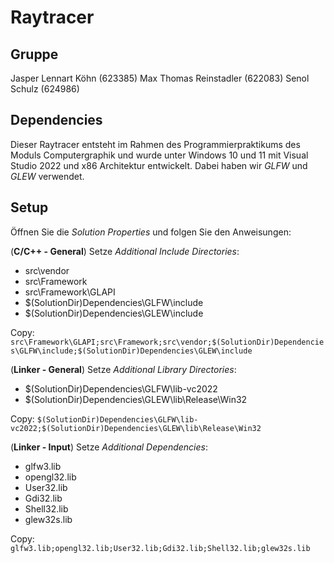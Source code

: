 # Raytracer

## Gruppe 
Jasper Lennart Köhn (623385)
Max Thomas Reinstadler (622083)
Senol Schulz (624986)

## Dependencies
Dieser Raytracer entsteht im Rahmen des Programmierpraktikums des Moduls Computergraphik und wurde unter Windows 10 und 11 mit Visual Studio 2022 und x86 Architektur entwickelt.
Dabei haben wir *GLFW* und *GLEW* verwendet.

## Setup
Öffnen Sie die *Solution Properties* und folgen Sie den Anweisungen:

(**C/C++ - General**) Setze *Additional Include Directories*:
- src\vendor
- src\Framework
- src\Framework\GLAPI
- $(SolutionDir)Dependencies\GLFW\include
- $(SolutionDir)Dependencies\GLEW\include

Copy:
`src\Framework\GLAPI;src\Framework;src\vendor;$(SolutionDir)Dependencies\GLFW\include;$(SolutionDir)Dependencies\GLEW\include`

(**Linker - General**) Setze *Additional Library Directories*:
- $(SolutionDir)Dependencies\GLFW\lib-vc2022
- $(SolutionDir)Dependencies\GLEW\lib\Release\Win32

Copy:
`$(SolutionDir)Dependencies\GLFW\lib-vc2022;$(SolutionDir)Dependencies\GLEW\lib\Release\Win32`

(**Linker - Input**) Setze *Additional Dependencies*:
- glfw3.lib
- opengl32.lib
- User32.lib
- Gdi32.lib
- Shell32.lib
- glew32s.lib

Copy:
`glfw3.lib;opengl32.lib;User32.lib;Gdi32.lib;Shell32.lib;glew32s.lib`


